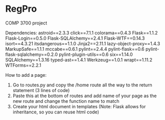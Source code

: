 # RegPro
COMP 3700 project

Dependencies:
astroid==2.3.3
click==7.1.1
colorama==0.4.3
Flask==1.1.2
Flask-Login==0.5.0
Flask-SQLAlchemy==2.4.1
Flask-WTF==0.14.3
isort==4.3.21
itsdangerous==1.1.0
Jinja2==2.11.1
lazy-object-proxy==1.4.3
MarkupSafe==1.1.1
mccabe==0.6.1
pylint==2.4.4
pylint-flask==0.6
pylint-flask-sqlalchemy==0.2.0
pylint-plugin-utils==0.6
six==1.14.0
SQLAlchemy==1.3.16
typed-ast==1.4.1
Werkzeug==1.0.1
wrapt==1.11.2
WTForms==2.2.1

How to add a page:
1) Go to routes.py and copy the /home route all the way to the return statement (3 lines of code)
2) Paste this at the bottom of routes and add name of your page as the new route and change the function name to match
3) Create your html document in templates (Note: Flask allows for inheritance, so you can reuse html code)